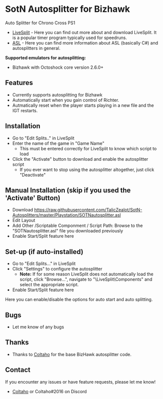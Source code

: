 # SotN Autosplitter for Bizhawk

Auto Splitter for Chrono Cross PS1

- [LiveSplit](http://livesplit.github.io/) - Here you can find out more about and download LiveSplit. It is a popular timer program typically used for speedruns.
- [ASL](https://github.com/LiveSplit/LiveSplit/blob/master/Documentation/Auto-Splitters.md) - Here you can find more information about ASL (basically C#) and autosplitters in general.

**Supported emulators for autosplitting:**
 - Bizhawk with Octoshock core version 2.6.0+

## Features

- Currently supports autosplitting for Bizhawk
- Automatically start when you gain control of Richter.
- Autmatically reset when the player starts playing in a new file and the IGT restarts.

## Installation 

- Go to "Edit Splits.." in LiveSplit
- Enter the name of the game in "Game Name"
  - This must be entered correctly for LiveSplit to know which script to load
- Click the "Activate" button to download and enable the autosplitter script
  - If you ever want to stop using the autosplitter altogether, just click "Deactivate"

## Manual Installation (skip if you used the 'Activate' Button)

- Download https://raw.githubusercontent.com/TalicZealot/SotN-Autosplitters/master/Playstation/SOTNautosplitter.asl
- Edit Layout
- Add Other /Scriptable Componment / Script Path: Browse to the "SOTNautosplitter.asl" file you downloaded previously
- Enable Start/Split feature here

## Set-up (if auto-installed)

- Go to "Edit Splits..." in LiveSplit
- Click "Settings" to configure the autosplitter
  - **Note:** If for some reason LiveSplit does not automatically load the script, click "Browse...", navigate to "\LiveSplit\Components\" and select the appropriate script.
- Enable Start/Split feature here

Here you can enable/disable the options for auto start and auto splitting.

## Bugs

- Let me know of any bugs

## Thanks

- Thanks to [Coltaho](https://github.com/Coltaho) for the base BizHawk autosplitter code.

## Contact

If you encounter any issues or have feature requests, please let me know! 

- [Coltaho](http://twitch.tv/Coltaho) or Coltaho#2016 on Discord